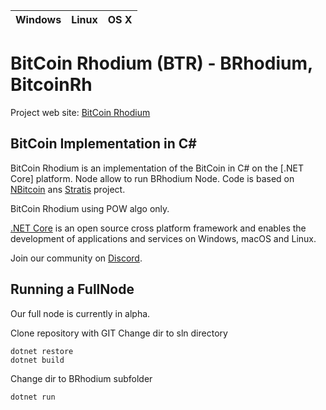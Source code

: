 | Windows | Linux | OS X
| :---- | :------ | :---- |

BitCoin Rhodium (BTR) - BRhodium, BitcoinRh
===========================================

Project web site: [BitCoin Rhodium](https://www.bitcoinrh.org)

BitCoin Implementation in C#
----------------------------

BitCoin Rhodium is an implementation of the BitCoin in C# on the [.NET Core] platform. Node allow to run BRhodium Node. 
Code is based on [NBitcoin](https://github.com/MetacoSA/NBitcoin) ans [Stratis](https://github.com/stratisproject/StratisBitcoinFullNode) project.  

BitCoin Rhodium using POW algo only.

[.NET Core](https://dotnet.github.io/) is an open source cross platform framework and enables the development of applications and services on Windows, macOS and Linux.  

Join our community on [Discord](https://t.co/ns9nldLSrv).  

Running a FullNode
------------------

Our full node is currently in alpha.  

Clone repository with GIT
Change dir to sln directory
```
dotnet restore
dotnet build
```
Change dir to BRhodium subfolder
```
dotnet run

```
